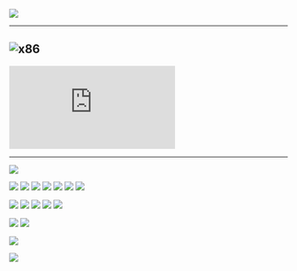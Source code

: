 ![](http://chart.apis.google.com/chart?cht=qr&chs=500x500&choe=UTF-8&chld=H%7C0&chl=http://bit.do/dHJER)


---
![  x86  ](https://code.google.com/archive/p/corkami/wikis/x86oddities.wiki)
---
![  PDF  ](https://raw.githubusercontent.com/rodrmp/pics/1a1b81d8a204aa7dff40489b3993c2f5a3fcacb5/binary/pdf101/pdf101.pdf)

---

![](https://raw.githubusercontent.com/corkami/pics/master/binary/PDF.png)

![](https://github.com/rodrmp/pics/blob/master/binary/x86.png)
![](https://github.com/rodrmp/pics/blob/master/binary/x64.png)
![](https://github.com/rodrmp/pics/blob/master/binary/COM.png)
![](https://github.com/rodrmp/pics/blob/master/binary/PE.png)
![](https://github.com/corkami/pics/blob/master/binary/PE101.png)
![](https://github.com/corkami/pics/blob/master/binary/PE102.png)
![](https://github.com/rodrmp/pics/blob/master/binary/CLASS.png)

![](https://github.com/rodrmp/pics/blob/master/binary/BMP.png)
![](https://github.com/rodrmp/pics/blob/master/binary/JPG.png)
![](https://github.com/rodrmp/pics/blob/master/binary/PNG.png)
![](https://github.com/rodrmp/pics/blob/master/binary/GIF.png)
![](https://github.com/rodrmp/pics/blob/master/binary/TIFF_BE.png)

![](https://github.com/rodrmp/pics/blob/master/binary/WAV.png)
![](https://github.com/corkami/pics/blob/master/binary/WAV101.png)

![](https://github.com/rodrmp/pics/blob/master/binary/SWF.png)

![](https://github.com/rodrmp/pics/blob/master/binary/zip101/zip101.svg)









